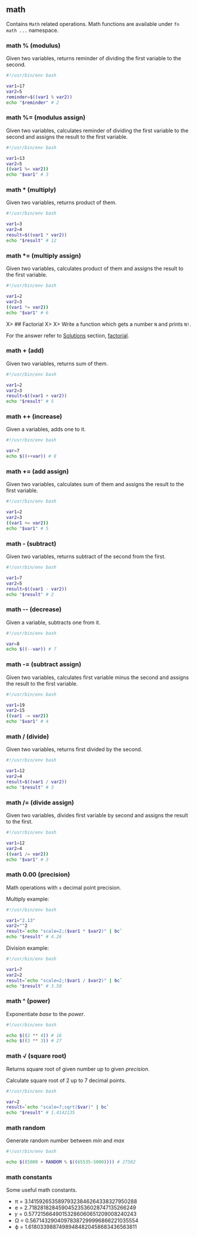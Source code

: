 ## math

Contains `Math` related operations. Math functions are available under `fn math ...` namespace.

### math % (modulus)

Given two variables, returns reminder of dividing the first variable to the second.

```bash
#!/usr/bin/env bash

var1=17
var2=5
reminder=$((var1 % var2))
echo "$reminder" # 2
```

### math %= (modulus assign)

Given two variables, calculates reminder of dividing the first variable to the second and assigns the result to the first variable.

```bash
#!/usr/bin/env bash

var1=13
var2=5
((var1 %= var2))
echo "$var1" # 3
```

### math * (multiply)

Given two variables, returns product of them.

```bash
#!/usr/bin/env bash

var1=3
var2=4
result=$((var1 * var2))
echo "$result" # 12
```

### math *= (multiply assign)

Given two variables, calculates product of them and assigns the result to the first variable.

```bash
#!/usr/bin/env bash

var1=2
var2=3
((var1 *= var2))
echo "$var1" # 6
```

X> ## Factorial
X>
X> Write a function which gets a number `N` and prints `N!`.

For the answer refer to [Solutions](#solutions) section, [factorial](#factorial).

### math + (add)

Given two variables, returns sum of them.

```bash
#!/usr/bin/env bash

var1=2
var2=3
result=$((var1 + var2))
echo "$result" # 5
```

### math ++ (increase)

Given a variables, adds one to it.

```bash
#!/usr/bin/env bash

var=7
echo $((++var)) # 8
```

### math += (add assign)

Given two variables, calculates sum of them and assigns the result to the first variable.

```bash
#!/usr/bin/env bash

var1=2
var2=3
((var1 += var2))
echo "$var1" # 5
```

### math - (subtract)

Given two variables, returns subtract of the second from the first.

```bash
#!/usr/bin/env bash

var1=7
var2=5
result=$((var1 - var2))
echo "$result" # 2
```

### math -- (decrease)

Given a variable, subtracts one from it.

```bash
#!/usr/bin/env bash

var=8
echo $((--var)) # 7
```

### math -= (subtract assign)

Given two variables, calculates first variable minus the second and assigns the result to the first variable.

```bash
#!/usr/bin/env bash

var1=19
var2=15
((var1 -= var2))
echo "$var1" # 4
```

### math / (divide)

Given two variables, returns first divided by the second.

```bash
#!/usr/bin/env bash

var1=12
var2=4
result=$((var1 / var2))
echo "$result" # 3
```

### math /= (divide assign)

Given two variables, divides first variable by second and assigns the result to the first.

```bash
#!/usr/bin/env bash

var1=12
var2=4
((var1 /= var2))
echo "$var1" # 3
```

### math 0.00 (precision)

Math operations with `x` decimal point precision.

Multiply example:

```bash
#!/usr/bin/env bash

var1="2.13"
var2=""2
result=`echo "scale=2;($var1 * $var2)" | bc`
echo "$result" # 4.26
```

Division example:

```bash
#!/usr/bin/env bash

var1=7
var2=2
result=`echo "scale=2;($var1 / $var2)" | bc`
echo "$result" # 3.50
```

### math ^ (power)

Exponentiate *base* to the *power*.

```bash
#!/usr/bin/env bash

echo $((2 ** 4)) # 16
echo $((3 ** 3)) # 27
```

### math √ (square root)

Returns square root of given number up to given *precision*.

Calculate square root of 2 up to 7 decimal points.

```bash
#!/usr/bin/env bash

var=2
result=`echo "scale=7;sqrt($var)" | bc`
echo "$result" # 1.4142135
```

### math random

Generate random number between *min* and *max*

```bash
#!/usr/bin/env bash

echo $((5000 + RANDOM % $((65535-5000)))) # 27502
```

### math constants

Some useful math constants.

- π = 3.14159265358979323846264338327950288
- e = 2.71828182845904523536028747135266249
- 𝛾 = 0.57721566490153286060651209008240243
- Ω = 0.56714329040978387299996866221035554
- ϕ = 1.61803398874989484820458683436563811
